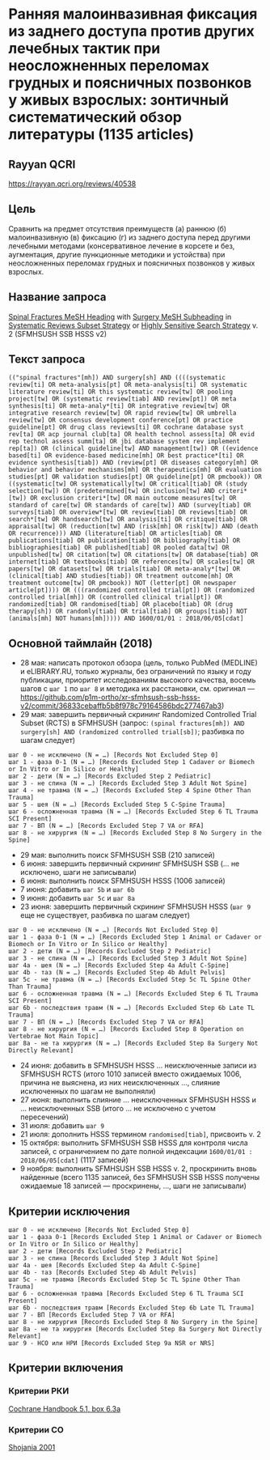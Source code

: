 # Ранняя малоинвазивная фиксация из заднего доступа против других лечебных тактик при неосложненных переломах грудных и поясничных позвонков у живых взрослых: зонтичный систематический обзор литературы (1135 articles)

## Rayyan QCRI

https://rayyan.qcri.org/reviews/40538

## Цель

Сравнить на предмет отсутствия преимуществ (а) раннюю (б) малоинвазивную (в) фиксацию (г) из заднего доступа перед другими лечебными методами (консервативное лечение в корсете и без, аугментация, другие пункционные методики и устойства) при неосложненных переломах грудных и поясничных позвонков у живых взрослых.

## Название запроса

[Spinal Fractures MeSH Heading](https://meshb.nlm.nih.gov/record/ui?ui=D016103) with [Surgery MeSH Subheading](https://meshb.nlm.nih.gov/record/ui?ui=Q000601) in [Systematic Reviews Subset Strategy](https://www.nlm.nih.gov/bsd/pubmed_subsets/sysreviews_strategy.html) or [Highly Sensitive Search Strategy](https://handbook-5-1.cochrane.org/chapter_6/6_4_11_1_the_cochrane_highly_sensitive_search_strategies_for.htm) v. 2 (SFMHSUSH SSB HSSS v2)

## Текст запроса

`(("spinal fractures"[mh]) AND surgery[sh] AND ((((systematic review[ti] OR meta-analysis[pt] OR meta-analysis[ti] OR systematic literature review[ti] OR this systematic review[tw] OR pooling project[tw] OR (systematic review[tiab] AND review[pt]) OR meta synthesis[ti] OR meta-analy*[ti] OR integrative review[tw] OR integrative research review[tw] OR rapid review[tw] OR umbrella review[tw] OR consensus development conference[pt] OR practice guideline[pt] OR drug class reviews[ti] OR cochrane database syst rev[ta] OR acp journal club[ta] OR health technol assess[ta] OR evid rep technol assess summ[ta] OR jbi database system rev implement rep[ta]) OR (clinical guideline[tw] AND management[tw]) OR ((evidence based[ti] OR evidence-based medicine[mh] OR best practice*[ti] OR evidence synthesis[tiab]) AND (review[pt] OR diseases category[mh] OR behavior and behavior mechanisms[mh] OR therapeutics[mh] OR evaluation studies[pt] OR validation studies[pt] OR guideline[pt] OR pmcbook)) OR ((systematic[tw] OR systematically[tw] OR critical[tiab] OR (study selection[tw]) OR (predetermined[tw] OR inclusion[tw] AND criteri*[tw]) OR exclusion criteri*[tw] OR main outcome measures[tw] OR standard of care[tw] OR standards of care[tw]) AND (survey[tiab] OR surveys[tiab] OR overview*[tw] OR review[tiab] OR reviews[tiab] OR search*[tw] OR handsearch[tw] OR analysis[ti] OR critique[tiab] OR appraisal[tw] OR (reduction[tw] AND (risk[mh] OR risk[tw]) AND (death OR recurrence))) AND (literature[tiab] OR articles[tiab] OR publications[tiab] OR publication[tiab] OR bibliography[tiab] OR bibliographies[tiab] OR published[tiab] OR pooled data[tw] OR unpublished[tw] OR citation[tw] OR citations[tw] OR database[tiab] OR internet[tiab] OR textbooks[tiab] OR references[tw] OR scales[tw] OR papers[tw] OR datasets[tw] OR trials[tiab] OR meta-analy*[tw] OR (clinical[tiab] AND studies[tiab]) OR treatment outcome[mh] OR treatment outcome[tw] OR pmcbook)) NOT (letter[pt] OR newspaper article[pt]))) OR (((randomized controlled trial[pt]) OR (randomized controlled trial[mh]) OR (controlled clinical trial[pt]) OR randomized[tiab] OR randomised[tiab] OR placebo[tiab] OR (drug therapy[sh]) OR randomly[tiab] OR trial[tiab] OR groups[tiab]) NOT (animals[mh] NOT humans[mh])))) AND 1600/01/01 : 2018/06/05[cdat]`

## Основной таймлайн (2018)

* 28 мая: написать протокол обзора (цель, только PubMed (MEDLINE) и eLIBRARY.RU, только журналы, без ограничений по языку и году публикации, приоритет исследованиям высокого качества, восемь шагов с `шаг 1` по `шаг 8` и методика их расстановки, см. оригинал — https://github.com/p1m-ortho/xr-sfmhsush-ssb-hsss-v2/commit/36833cebaffb5b8f978c79164586bdc277467ab3)
* 29 мая: завершить первичный скрининг Randomized Controlled Trial Subset (RCTS) в SFMHSUSH (запрос: `(spinal fractures[mh]) AND surgery[sh] AND (randomized controlled trial[sb])`; разбивка по шагам следует)

```
шаг 0 - не исключено (N = …) [Records Not Excluded Step 0]
шаг 1 - фаза 0-1 (N = …) [Records Excluded Step 1 Cadaver or Biomech or In Vitro or In Silico or Healthy]
шаг 2 - дети (N = …) [Records Excluded Step 2 Pediatric]
шаг 3 - не спина (N = …) [Records Excluded Step 3 Adult Not Spine]
шаг 4 - не травма (N = …) [Records Excluded Step 4 Spine Other Than Trauma]
шаг 5 - шея (N = …) [Records Excluded Step 5 C-Spine Trauma]
шаг 6 - осложненная травма (N = …) [Records Excluded Step 6 TL Trauma SCI Present]
шаг 7 - ВП (N = …) [Records Excluded Step 7 VA or RFA]
шаг 8 - не хирургия (N = …) [Records Excluded Step 8 No Surgery in the Spine]
```

* 29 мая: выполнить поиск SFMHSUSH SSB (210 записей)
* 6 июня: завершить первичный скрининг SFMHSUSH SSB (… не исключено, шаги не записывали)
* 6 июня: выполнить поиск SFMHSUSH HSSS (1006 записей)
* 7 июня: добавить `шаг 5b` и `шаг 6b`
* 9 июня: добавить `шаг 5c` и `шаг 8a`
* 23 июня: завершить первичный скрининг SFMHSUSH HSSS (`шаг 9` еще не существует, разбивка по шагам следует)

```
шаг 0 - не исключено (N = …) [Records Not Excluded Step 0]
шаг 1 - фаза 0-1 (N = …) [Records Excluded Step 1 Animal or Cadaver or Biomech or In Vitro or In Silico or Healthy]
шаг 2 - дети (N = …) [Records Excluded Step 2 Pediatric]
шаг 3 - не спина (N = …) [Records Excluded Step 3 Adult Not Spine]
шаг 4a - шея (N = …) [Records Excluded Step 4a Adult C-Spine]
шаг 4b - таз (N = …) [Records Excluded Step 4b Adult Pelvis]
шаг 5c - не травма (N = …) [Records Excluded Step 5c TL Spine Other Than Trauma]
шаг 6 - осложненная травма (N = …) [Records Excluded Step 6 TL Trauma SCI Present]
шаг 6b - последствия травм (N = …) [Records Excluded Step 6b Late TL Trauma]
шаг 7 - ВП (N = …) [Records Excluded Step 7 VA or RFA]
шаг 8 - не хирургия (N = …) [Records Excluded Step 8 Operation on Vertebrae Not Main Topic]
шаг 8a - не та хирургия (N = …) [Records Excluded Step 8a Surgery Not Directly Relevant]
```

* 24 июня: добавить в SFMHSUSH HSSS … неисключенные записи из SFMHSUSH RCTS (итого 1010 записей вместо ожидаемых 1006, причина не выяснена, из них неисключенных …, слияние исключенных по шагам не выполняли)
* 27 июня: выполнить слияние … неисключенных SFMHSUSH HSSS и … неисключенных SSB (итого … не исключено с учетом пересечений)
* 31 июля: добавить `шаг 9`
* 21 июля: дополнить HSSS термином `randomised[tiab]`, присвоить v. 2
* 15 октября: выполнить SFMHSUSH SSB HSSS для контроля числа записей, с ограничением по дате полной индексации `1600/01/01 : 2018/06/05[cdat]` (1117 записей)
* 9 ноября: выполнить SFMHSUSH SSB HSSS v. 2, проскринить вновь найденные (всего 1135 записей, без SFMHSUSH SSB HSSS получены ожидаемые 18 записей — проскринены, …, шаги не записывали)

## Критерии исключения

    шаг 0 - не исключено [Records Not Excluded Step 0]
    шаг 1 - фаза 0-1 [Records Excluded Step 1 Animal or Cadaver or Biomech or In Vitro or In Silico or Healthy]
    шаг 2 - дети [Records Excluded Step 2 Pediatric]
    шаг 3 - не спина [Records Excluded Step 3 Adult Not Spine]
    шаг 4a - шея [Records Excluded Step 4a Adult C-Spine]
    шаг 4b - таз [Records Excluded Step 4b Adult Pelvis]
    шаг 5c - не травма [Records Excluded Step 5c TL Spine Other Than Trauma]
    шаг 6 - осложненная травма [Records Excluded Step 6 TL Trauma SCI Present]
    шаг 6b - последствия травм [Records Excluded Step 6b Late TL Trauma]
    шаг 7 - ВП [Records Excluded Step 7 VA or RFA]
    шаг 8 - не хирургия [Records Excluded Step 8 No Surgery in the Spine]
    шаг 8a - не та хирургия [Records Excluded Step 8a Surgery Not Directly Relevant]
    шаг 9 - НСО или НРИ [Records Excluded Step 9a NSR or NRS] 

## Критерии включения

### Критерии РКИ

[Cochrane Handbook 5.1, box 6.3a](https://handbook-5-1.cochrane.org/chapter_6/box_6_3_a_cochrane_definitions_and_criteria_for_randomized.htm)

### Критерии СО

[Shojania 2001](https://pubmed.gov/11525102)

